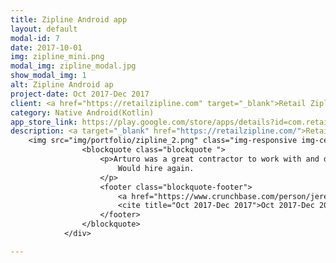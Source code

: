 ```yaml
---
title: Zipline Android app
layout: default
modal-id: 7
date: 2017-10-01
img: zipline_mini.png
modal_img: zipline_modal.jpg
show_modal_img: 1
alt: Zipline Android ap
project-date: Oct 2017-Dec 2017
client: <a href="https://retailzipline.com" target="_blank">Retail Zipline</a>
category: Native Android(Kotlin)
app_store_link: https://play.google.com/store/apps/details?id=com.retailzipline.mobile.zipline
description: <a target="_blank" href="https://retailzipline.com/">Retail Zipline</a> is a <a target="_blank" href="https://en.wikipedia.org/wiki/Software_as_a_service">SaaS</a>  internal communication/workflow solution to help retailers optimize their profitability and store performance. As a contractor for <a href="https://retailzipline.com/" target="_blank">Retail Zipline</a>, my role was to build the Android app to simulate the same behavior as their website, from zero to push it to the Google Play Store.<strong><br/><br/<u>I developed the app using</u></strong><br/> ★ Kotlin<br/> ★ MVP (Model View Presenter) <br/> ★  <a target="_blank"href="https://ktlint.github.io/">Ktlint</a>(Kotlin linter)<br/> ★ <a target="_blank"href="http://www.javapractices.com/topic/TopicAction.do?Id=205">Package by feature</a> <br/> ★ JVM and UI tests using espresso<p> <br/> <div><img src="img/portfolio/zipline_1.png" class="img-responsive img-centered" alt="image-alt"/>
    <img src="img/portfolio/zipline_2.png" class="img-responsive img-centered" alt="image-alt"/><a target="_blank" href="https://play.google.com/store/apps/details?id=com.retailzipline.mobile.zipline"> <img src="img/portfolio/download_android.png" class="img-responsive img-centered" alt="image-alt"/></a></div>        <div>
                <blockquote class="blockquote ">
                    <p>Arturo was a great contractor to work with and delivered quality work. His communication was top notch.
                        Would hire again.
                    </p>
                    <footer class="blockquote-footer">
                        <a href="https://www.crunchbase.com/person/jeremy-hubert" target="_blank">Jeremy Baker, Retail Zipline</a>.
                        <cite title="Oct 2017-Dec 2017">Oct 2017-Dec 2017</cite>
                    </footer>
                </blockquote>
            </div>

---
```



